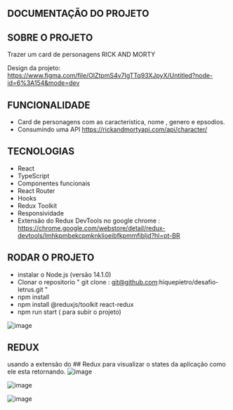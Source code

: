 
## DOCUMENTAÇÃO DO PROJETO

## SOBRE O PROJETO 

Trazer um card de personagens RICK AND MORTY 

Design da projeto:
https://www.figma.com/file/OlZtpmS4v7IgTTq93XJpyX/Untitled?node-id=6%3A154&mode=dev

## FUNCIONALIDADE 

* Card de personagens com as caracteristica, nome , genero e epsodios.
* Consumindo uma API https://rickandmortyapi.com/api/character/

## TECNOLOGIAS 

* React 
* TypeScript
* Componentes funcionais
* React Router
* Hooks
* Redux Toolkit
* Responsividade
* Extensão do Redux DevTools no google chrome : https://chrome.google.com/webstore/detail/redux-devtools/lmhkpmbekcpmknklioeibfkpmmfibljd?hl=pt-BR

## RODAR O PROJETO 

* instalar o Node.js (versão 14.1.0)
* Clonar o repositorio " git clone : git@github.com:hiquepietro/desafio-letrus.git "
* npm install 
* npm install @reduxjs/toolkit react-redux 
* npm run start ( para subir o projeto)

![image](https://github.com/hiquepietro/desafio-letrus/assets/91694349/dc1cd8ba-d45a-48ef-879b-aec190b15ea5)


## REDUX 
usando a extensão do ## Redux para visualizar o states da aplicação como ele esta retornando.
![image](https://github.com/hiquepietro/desafio-letrus/assets/91694349/a5c09fc5-adca-45f2-8217-35c603a81769)

![image](https://github.com/hiquepietro/desafio-letrus/assets/91694349/1616c567-f9da-4429-a478-b218cd6ec695)

![image](https://github.com/hiquepietro/desafio-letrus/assets/91694349/9a65927c-196e-452c-92d6-d6a42a1aa508)



